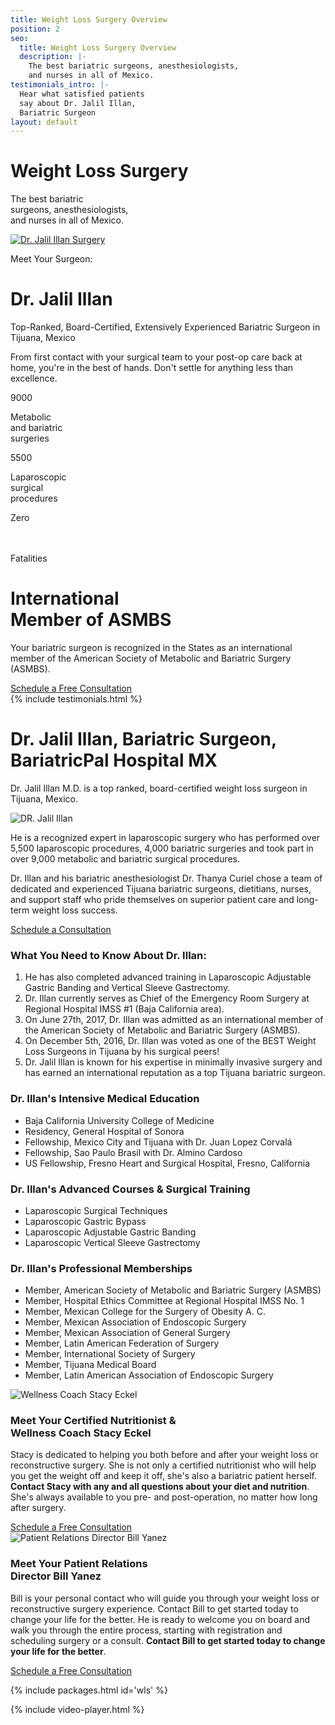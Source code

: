 ```yaml
---
title: Weight Loss Surgery Overview
position: 2
seo:
  title: Weight Loss Surgery Overview
  description: |-
    The best bariatric surgeons, anesthesiologists,
    and nurses in all of Mexico.
testimonials_intro: |-
  Hear what satisfied patients
  say about Dr. Jalil Illan,
  Bariatric Surgeon
layout: default
---
```


<div class='hero hero--wls'>
  <div class='hero-wrap'>
    <div class='hero-caption u-alignBottom'>
      <div class='hero-box hero-box--transparent u-size4of9 u-xs-size10of12 u-xxs-sizeFull'>
        <h1 class='u-mt0'>
          Weight Loss Surgery
        </h1>
        <p class='t3 u-mb0'>
          The best bariatric<br/>
          surgeons, anesthesiologists,<br/>
          and nurses in all of Mexico.
        </p>
      </div>
    </div>
  </div>
</div>

<div class='wrap'>
  <div class='section u-py6'>
    <div class='section-row'>
      <div class='section-chunk u-size9of16 u-px2 u-xs-sizeFull'>
        <a class='ctrl ctrl--play' href='#h8D-uzNw-Fg'>
          <img src='/uploads/dr-jalil-illan-surgery.png' alt='Dr. Jalil Illan Surgery' />
        </a>
      </div>
      <div class='section-chunk u-size7of16 u-px2 u-xs-sizeFull'>
        <p class='u-textSecondary u-mb0'>
          Meet Your Surgeon:
        </p>
        <h1 class='u-mt0'>
          Dr. Jalil Illan
        </h1>
        <p class='t3 u-textPrimary u-mt0'>
          Top-Ranked, Board-Certified,
        Extensively Experienced Bariatric Surgeon in Tijuana, Mexico
        </p>
        <p>
          From first contact with your surgical team to your post-op care back
          at home, you're in the best of hands. Don't settle for anything less than excellence.
        </p>
      </div>
    </div>
    <div class='section-row u-mt4'>
      <div class='section-chunk u-size1of3 u-px2 u-xxs-sizeFull'>
        <div class='box u-sm-p2'>
          <span class='icon icon--waistline'></span>
          <p class='t-large'>
            9000
          </p>
          <p class='t4 u-textSecondary'>
            Metabolic<br/>
            and bariatric<br/>
            surgeries
          </p>
        </div>
      </div>
      <div class='section-chunk u-size1of3 u-px2 u-xs-pl0 u-xxs-sizeFull u-xxs-mt2 u-xxs-pl2'>
        <div class='box u-sm-p2'>
          <span class='icon icon--laser'></span>
          <p class='t-large'>
            5500
          </p>
          <p class='t4 u-textSecondary'>
            Laparoscopic<br/>
            surgical<br/>
            procedures
          </p>
        </div>
      </div>
      <div class='section-chunk u-size1of3 u-px2 u-xs-pl0 u-xxs-sizeFull u-xxs-pl2 u-xxs-mt2'>
        <div class='box u-sm-p2'>
          <span class='icon icon--heart'></span>
          <p class='t-large'>
            Zero
          </p>
          <p class='t4 u-textSecondary'>
            <br/>
            <br/>
            Fatalities
          </p>
        </div>
      </div>
    </div>
  </div>
</div>

<div class='section-hero' data-cover='asmbs'>
  <div class='section-heroWrap'>
    <div class='section-heroBox section-heroBox--dark'>
      <h1 class='u-mt0'>
        International<br/>
        Member of ASMBS
      </h1>
      <p>
        Your bariatric surgeon is recognized in the States as an
        international member of the American Society of
        Metabolic and Bariatric Surgery (ASMBS).
      </p>
      <a class='btn u-mt2' href='https://bariatricpal.typeform.com/to/IKm6G5'>
        Schedule a Free Consultation
      </a>
    </div>
  </div>
</div>

<div class='wrap'>
  {% include testimonials.html %}

  <div class='section u-py6'>
    <div class='section-row'>
      <div class='section-chunk u-size2of5 u-px2 u-xs-size10of12 u-xxs-sizeFull'>
        <h1 class='u-mt0'>
          Dr. Jalil Illan, Bariatric
          Surgeon, BariatricPal
          Hospital MX
        </h1>
        <p class='t3 u-textPrimary note note--primary'>
          Dr. Jalil Illan M.D. is a top ranked, board-certified weight loss surgeon in Tijuana, Mexico.
        </p>
        <img class='u-py1' src='/uploads/dr-jalil-illan.png' alt='DR. Jalil Illan'/>
        <p>
          He is a recognized expert in laparoscopic surgery who has performed over 5,500 laparoscopic procedures, 4,000 bariatric surgeries and took part in over 9,000 metabolic and bariatric surgical procedures.
        </p>
        <div class='card u-mt2'>
          <p class='u-m0'>
            Dr. Illan and his bariatric anesthesiologist Dr. Thanya Curiel chose a team of dedicated and experienced Tijuana bariatric surgeons, dietitians, nurses, and support staff who pride themselves on superior patient care and long-term weight loss success.
          </p>
          <a class='btn u-mt4' href='https://bariatricpal.typeform.com/to/IKm6G5'>
            Schedule a Consultation
          </a>
        </div>
      </div>
      <div class='section-chunk u-size3of5 u-px4 u-pr2 u-xs-sizeFull u-xs-pl2 u-xs-mt3'>
        <h3 class='u-mt0'>
          What You Need to Know About Dr. Illan:
        </h3>
        <ol class='orderedList'>
          <li class='orderedList-item'>
            He has also completed advanced training in Laparoscopic Adjustable Gastric Banding and Vertical Sleeve Gastrectomy.
          </li>
          <li class='orderedList-item'>
            Dr. Illan currently serves as Chief of the Emergency Room Surgery at Regional Hospital IMSS #1 (Baja California area).
          </li>
          <li class='orderedList-item'>
            On June 27th, 2017, Dr. Illan was admitted as an international member of the American Society of Metabolic and Bariatric Surgery (ASMBS).
          </li>
          <li class='orderedList-item'>
            On December 5th, 2016, Dr. Illan was voted as one of the BEST Weight Loss Surgeons in Tijuana by his surgical peers!
          </li>
          <li class='orderedList-item'>
            Dr. Jalil Illan is known for his expertise in minimally invasive surgery and has earned an international reputation as a top Tijuana bariatric surgeon.
          </li>
        </ol>
        <h3 class='u-mt4'>
          Dr. Illan's Intensive Medical Education
        </h3>
        <ul class='checkList'>
          <li class='checkList-item'>
            Baja California University College of Medicine
          </li>
          <li class='checkList-item'>
            Residency, General Hospital of Sonora
          </li>
          <li class='checkList-item'>
            Fellowship, Mexico City and Tijuana with Dr. Juan Lopez Corvalá
          </li>
          <li class='checkList-item'>
            Fellowship, Sao Paulo Brasil with Dr. Almino Cardoso
          </li>
          <li class='checkList-item'>
            US Fellowship, Fresno Heart and Surgical Hospital, Fresno, California
          </li>
        </ul>
        <h3 class='u-mt4'>
          Dr. Illan's Advanced Courses &amp; Surgical Training
        </h3>
        <ul class='checkList'>
          <li class='checkList-item'>
            Laparoscopic Surgical Techniques
          </li>
          <li class='checkList-item'>
            Laparoscopic Gastric Bypass
          </li>
          <li class='checkList-item'>
            Laparoscopic Adjustable Gastric Banding
          </li>
          <li class='checkList-item'>
            Laparoscopic Vertical Sleeve Gastrectomy
          </li>
        </ul>
        <h3 class='u-mt4'>
          Dr. Illan's Professional Memberships
        </h3>
        <ul class='checkList'>
          <li class='checkList-item'>
            Member, American Society of Metabolic and Bariatric Surgery (ASMBS)
          </li>
          <li class='checkList-item'>
            Member, Hospital Ethics Committee at Regional Hospital IMSS No. 1
          </li>
          <li class='checkList-item'>
            Member, Mexican College for the Surgery of Obesity A. C.
          </li>
          <li class='checkList-item'>
            Member, Mexican Association of Endoscopic Surgery
          </li>
          <li class='checkList-item'>
            Member, Mexican Association of General Surgery
          </li>
          <li class='checkList-item'>
            Member, Latin American Federation of Surgery
          </li>
          <li class='checkList-item'>
            Member, International Society of Surgery
          </li>
          <li class='checkList-item'>
            Member, Tijuana Medical Board
          </li>
          <li class='checkList-item'>
            Member, Latin American Association of Endoscopic Surgery
          </li>
        </ul>
      </div>
    </div>
  </div>

  <div class='section u-py3'>
    <div class='section-row u-py3'>
      <div class='section-chunk u-size2of5 u-px2 u-xs-size10of12 u-xxs-sizeFull'>
        <img src='/uploads/stacy-eckel.png' alt='Wellness Coach Stacy Eckel' />
      </div>
      <div class='section-chunk u-size2of4 u-px4 u-xs-size10of12 u-xs-mt3 u-xxs-sizeFull'>
        <h3 class='u-textPrimary u-mt0'>
          Meet Your Certified Nutritionist &<br/>
          Wellness Coach Stacy Eckel
        </h3>
        <p class='t-smaller'>
          Stacy is dedicated to helping you both before and after your weight loss or reconstructive surgery.
          She is not only a certified nutritionist who will help you get the weight off and keep it off,
          she's also a bariatric patient herself. <strong>Contact Stacy with any and all questions about your diet and nutrition</strong>.
          She's always available to you pre- and post-operation, no matter how long after surgery.
        </p>
        <a class='btn u-mt2' href='https://bariatricpal.typeform.com/to/IKm6G5'>
          Schedule a Free Consultation
        </a>
      </div>
    </div>
    <div class='section-row u-py3'>
      <div class='section-chunk u-size2of5 u-px2 u-xs-size10of12 u-xxs-sizeFull'>
        <img src='/uploads/bill-yanez.jpg' alt='Patient Relations Director Bill Yanez' />
      </div>
      <div class='section-chunk u-size2of4 u-px4 u-xs-size10of12 u-xs-mt3 u-xxs-sizeFull'>
        <h3 class='u-textPrimary u-mt0'>
          Meet Your Patient Relations<br/>
        Director Bill Yanez
        </h3>
        <p class='t-smaller'>
          Bill is your personal contact who will guide you through your weight loss or reconstructive surgery experience. Contact Bill to get started today to change your life for the better. He is ready to welcome you on board and walk you through the entire process, starting with registration and scheduling surgery or a consult.  <strong>Contact Bill to get started today to change your life for the better</strong>.
        </p>
        <a class='btn u-mt2' href='https://bariatricpal.typeform.com/to/IKm6G5'>
          Schedule a Free Consultation
        </a>
      </div>
    </div>
  </div>

  {% include packages.html id='wls' %}
</div>

{% include video-player.html %}
